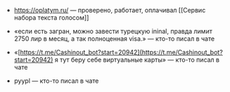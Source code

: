 - https://oplatym.ru/ — проверено, работает, оплачивал [[Сервис набора текста голосом]]

- «если есть загран, можно завести турецкую ininal, правда лимит 2750 лир в месяц, а так полноценная visa.» — кто-то писал в чате
- «[https://t.me/Cashinout_bot?start=20942](https://t.me/Cashinout_bot?start=20942) я тут беру себе виртуальные карты» — кто-то писал в чате
- pyypl — кто-то писал в чате

